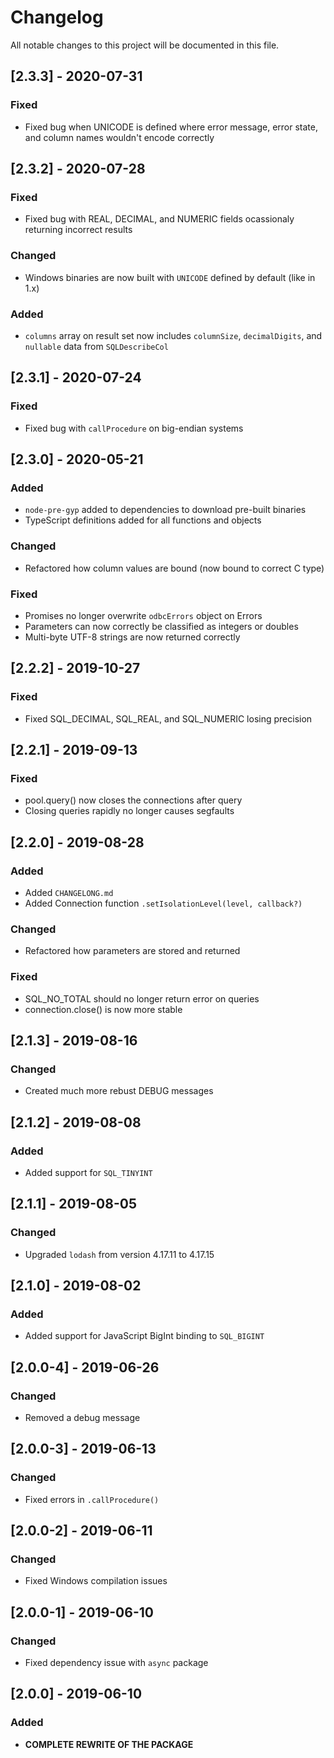 # Changelog
All notable changes to this project will be documented in this file.

## [2.3.3] - 2020-07-31
### Fixed
- Fixed bug when UNICODE is defined where error message, error state, and column names wouldn't encode correctly

## [2.3.2] - 2020-07-28
### Fixed
- Fixed bug with REAL, DECIMAL, and NUMERIC fields ocassionaly returning incorrect results

### Changed 
- Windows binaries are now built with `UNICODE` defined by default (like in 1.x)

### Added
- `columns` array on result set now includes `columnSize`, `decimalDigits`, and `nullable` data from `SQLDescribeCol`

## [2.3.1] - 2020-07-24
### Fixed
- Fixed bug with `callProcedure` on big-endian systems

## [2.3.0] - 2020-05-21
### Added
- `node-pre-gyp` added to dependencies to download pre-built binaries
- TypeScript definitions added for all functions and objects

### Changed
- Refactored how column values are bound (now bound to correct C type)

### Fixed
- Promises no longer overwrite `odbcErrors` object on Errors
- Parameters can now correctly be classified as integers or doubles
- Multi-byte UTF-8 strings are now returned correctly

## [2.2.2] - 2019-10-27
### Fixed
- Fixed SQL_DECIMAL, SQL_REAL, and SQL_NUMERIC losing precision

## [2.2.1] - 2019-09-13
### Fixed
- pool.query() now closes the connections after query
- Closing queries rapidly no longer causes segfaults

## [2.2.0] - 2019-08-28
### Added
- Added `CHANGELONG.md`
- Added Connection function `.setIsolationLevel(level, callback?)`

### Changed
- Refactored how parameters are stored and returned

### Fixed
- SQL_NO_TOTAL should no longer return error on queries
- connection.close() is now more stable

## [2.1.3] - 2019-08-16
### Changed
- Created much more rebust DEBUG messages

## [2.1.2] - 2019-08-08
### Added
- Added support for `SQL_TINYINT`

## [2.1.1] - 2019-08-05
### Changed
- Upgraded `lodash` from version 4.17.11 to 4.17.15

## [2.1.0] - 2019-08-02
### Added
- Added support for JavaScript BigInt binding to `SQL_BIGINT`

## [2.0.0-4] - 2019-06-26
### Changed
- Removed a debug message

## [2.0.0-3] - 2019-06-13
### Changed
- Fixed errors in `.callProcedure()`

## [2.0.0-2] - 2019-06-11
### Changed
- Fixed Windows compilation issues

## [2.0.0-1] - 2019-06-10
### Changed
- Fixed dependency issue with `async` package

## [2.0.0] - 2019-06-10
### Added
- **COMPLETE REWRITE OF THE PACKAGE**